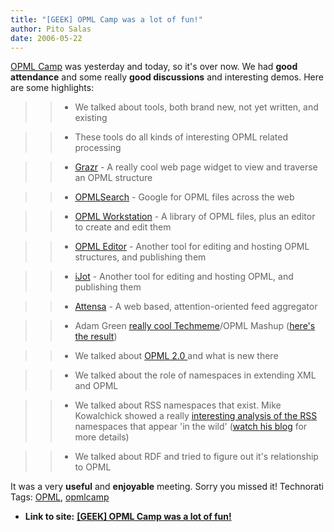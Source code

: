 ```yaml
---
title: "[GEEK] OPML Camp was a lot of fun!"
author: Pito Salas
date: 2006-05-22
---
```


[OPML Camp](<http://www.opmlcamp.com/>) was yesterday and today, so it's over
now. We had **good attendance** and some really **good discussions** and
interesting demos. Here are some highlights:

>>

>>   * We talked about tools, both brand new, not yet written, and existing

>>   * These tools do all kinds of interesting OPML related processing

>>   * [Grazr](<http://www.grazr.com/>) - A really cool web page widget to
view and traverse an OPML structure

>>   * [OPMLSearch](<http://www.opmlsearch.com/>) - Google for OPML files
across the web

>>   * [OPML Workstation](<http://www.opmlworkstation.com/>) - A library of
OPML files, plus an editor to create and edit them

>>   * [OPML Editor](<http://support.opml.org/>) - Another tool for editing
and hosting OPML structures, and publishing them

>>   * [iJot](<http://www.ijot.net/>) - Another tool for editing and hosting
OPML, and publishing them

>>   * [Attensa](<http://www.attensa.com/>) - A web based, attention-oriented
feed aggregator

>>   * Adam Green [really cool
Techmeme](<http://mashup.darwinianweb.com/archive/2006/18.html>)/OPML Mashup
([here's the
result](<http://mashup.darwinianweb.com/projects/tmblogs/tmopml.xml>))

>>   * We talked about [OPML 2.0 ](<http://www.opml.org/>)and what is new
there

>>   * We talked about the role of namespaces in extending XML and OPML

>>   * We talked about RSS namespaces that exist. Mike Kowalchick showed a
really [interesting analysis of the
RSS](<http://www.grazr.com/mikepk/namespace.png>) namespaces that appear 'in
the wild' ([watch his blog](<http://blog.grazr.com/>) for more details)

>>   * We talked about RDF and tried to figure out it's relationship to OPML

>>

It was a very **useful** and **enjoyable** meeting. Sorry you missed it!
Technorati Tags: [OPML](<http://www.technorati.com/tag/OPML>),
[opmlcamp](<http://www.technorati.com/tag/opmlcamp>)


* **Link to site:** **[[GEEK] OPML Camp was a lot of fun!](None)**
